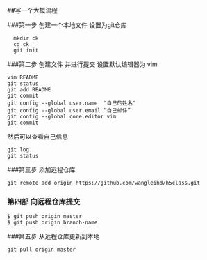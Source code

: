 ##写一个大概流程

###第一步
创建一个本地文件 设置为git仓库
```linux
  mkdir ck
  cd ck
  git init
```
###第二步
创建文件 并进行提交 设置默认编辑器为 vim
```touch README
vim README
git status
git add README
git commit 
git config --global user.name  "自己的姓名"
git config --global user.email “自己邮件”
git config --global core.editor vim
git commit 
```
然后可以查看自己信息
```
git log
git status
```
###第三步 添加远程仓库
```
git remote add origin https://github.com/wangleihd/h5class.git
```
### 第四部 向远程仓库提交
```
$ git push origin master
$ git push origin branch-name
```
###第五步 从远程仓库更新到本地
```
git pull origin master
```


